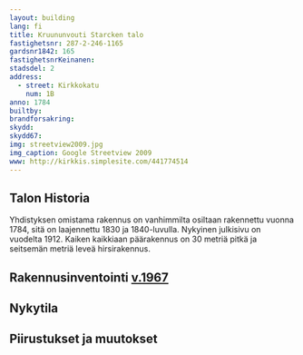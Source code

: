 ```yaml
---
layout: building
lang: fi
title: Kruununvouti Starcken talo
fastighetsnr: 287-2-246-1165
gardsnr1842: 165
fastighetsnrKeinanen:
stadsdel: 2
address:
  - street: Kirkkokatu
    num: 1B
anno: 1784
builtby:
brandforsakring:
skydd:
skydd67:
img: streetview2009.jpg
img_caption: Google Streetview 2009
www: http://kirkkis.simplesite.com/441774514
---
```

## Talon Historia
Yhdistyksen omistama rakennus on vanhimmilta osiltaan rakennettu vuonna 1784, sitä on laajennettu 1830 ja 1840-luvulla. Nykyinen julkisivu on vuodelta 1912. Kaiken kaikkiaan päärakennus on 30 metriä pitkä ja seitsemän metriä leveä hirsirakennus.

## Rakennusinventointi <a href="/sources/keinanen_karki.pdf">v.1967</a>

## Nykytila

## Piirustukset ja muutokset
